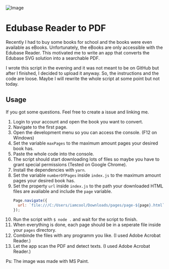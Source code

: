 ![Image](https://user-images.githubusercontent.com/35310806/131912718-c9d80cbb-e176-4a73-a2e3-03868c904b7c.png)

# Edubase Reader to PDF

Recently I had to buy some books for school and the books were even available as eBooks. Unfortunately, the eBooks are only accessible with the Edubase Reader. This motivated me to write an app that converts the Edubase SVG solution into a searchable PDF.

I wrote this script in the evening and it was not meant to be on GitHub but after I finished, I decided to upload it anyway. So, the instructions and the code are loose. Maybe I will rewrite the whole script at some point but not today.

## Usage

If you got some questions. Feel free to create a issue and linking me.

1. Login to your account and open the book you want to convert.
2. Navigate to the first page.
3. Open the development menu so you can access the console. (F12 on Windows)
4. Set the variable `maxPages` to the maximum amount pages your desired book has.
5. Paste the whole code into the console.
6. The script should start downloading lots of files so maybe you have to grant special permissions (Tested on Google Chrome).
7. Install the dependencies with `yarn`.
8. Set the variable `numberOfPages` inside `index.js` to the maximum amount pages your desired book has.
9. Set the property `url` inside `index.js` to the path your downloaded HTML files are avaliable and include the `page` variable.
   ```javascript
   Page.navigate({
     url: `file:///C:/Users/iamcool/Downloads/pages/page-${page}.html`,
   });
   ```
10. Run the script with `$ node .` and wait for the script to finish.
11. When everything is done, each page should be in a seperate file inside your `pages` directory.
12. Combinde the files with any programm you like. (I used Adobe Acrobat Reader.)
13. Let the app scan the PDF and detect texts. (I used Adobe Acrobat Reader.)


Ps: The image was made with MS Paint.
